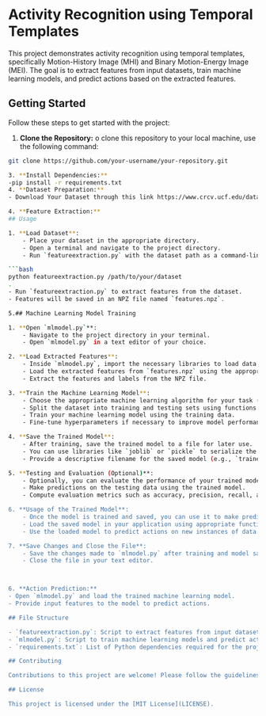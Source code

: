 # Activity Recognition using Temporal Templates

This project demonstrates activity recognition using temporal templates, specifically Motion-History Image (MHI) and Binary Motion-Energy Image (MEI). The goal is to extract features from input datasets, train machine learning models, and predict actions based on the extracted features.

## Getting Started

Follow these steps to get started with the project:

1. **Clone the Repository:**
   o clone this repository to your local machine, use the following command:

```bash
git clone https://github.com/your-username/your-repository.git

3. **Install Dependencies:**
-pip install -r requirements.txt
4. **Dataset Preparation:**
- Download Your Dataset through this link https://www.crcv.ucf.edu/data/UCF_Sports_Action.php

4. **Feature Extraction:**
## Usage

1. **Load Dataset**: 
    - Place your dataset in the appropriate directory.
    - Open a terminal and navigate to the project directory.
    - Run `featureextraction.py` with the dataset path as a command-line argument.

```bash
python featureextraction.py /path/to/your/dataset
.
- Run `featureextraction.py` to extract features from the dataset.
- Features will be saved in an NPZ file named `features.npz`.

5.## Machine Learning Model Training

1. **Open `mlmodel.py`**: 
    - Navigate to the project directory in your terminal.
    - Open `mlmodel.py` in a text editor of your choice.

2. **Load Extracted Features**: 
    - Inside `mlmodel.py`, import the necessary libraries to load data from the NPZ file.
    - Load the extracted features from `features.npz` using the appropriate function (e.g., `numpy.load()`).
    - Extract the features and labels from the NPZ file.

3. **Train the Machine Learning Model**:
    - Choose the appropriate machine learning algorithm for your task (e.g., SVM, RandomForest, etc.).
    - Split the dataset into training and testing sets using functions like `train_test_split()` from scikit-learn.
    - Train your machine learning model using the training data.
    - Fine-tune hyperparameters if necessary to improve model performance.

4. **Save the Trained Model**:
    - After training, save the trained model to a file for later use.
    - You can use libraries like `joblib` or `pickle` to serialize the model object and save it as a file.
    - Provide a descriptive filename for the saved model (e.g., `trained_model.pkl`).

5. **Testing and Evaluation (Optional)**:
    - Optionally, you can evaluate the performance of your trained model using the testing dataset.
    - Make predictions on the testing data using the trained model.
    - Compute evaluation metrics such as accuracy, precision, recall, and F1-score to assess the model's performance.

6. **Usage of the Trained Model**:
    - Once the model is trained and saved, you can use it to make predictions on new data.
    - Load the saved model in your application using appropriate functions (e.g., `joblib.load()`).
    - Use the loaded model to predict actions on new instances of data.

7. **Save Changes and Close the File**:
    - Save the changes made to `mlmodel.py` after training and model saving.
    - Close the file in your text editor.



6. **Action Prediction:**
- Open `mlmodel.py` and load the trained machine learning model.
- Provide input features to the model to predict actions.

## File Structure

- `featureextraction.py`: Script to extract features from input datasets.
- `mlmodel.py`: Script to train machine learning models and predict actions.
- `requirements.txt`: List of Python dependencies required for the project.

## Contributing

Contributions to this project are welcome! Please follow the guidelines in [CONTRIBUTING.md](CONTRIBUTING.md).

## License

This project is licensed under the [MIT License](LICENSE).


